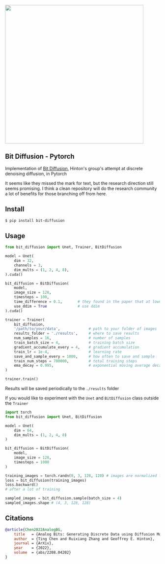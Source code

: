 <img src="./bit-diffusion.png" width="450px"></img>

## Bit Diffusion - Pytorch

Implementation of <a href="https://arxiv.org/abs/2208.04202">Bit Diffusion</a>, Hinton's group's attempt at discrete denoising diffusion, in Pytorch

It seems like they missed the mark for text, but the research direction still seems promising. I think a clean repository will do the research community a lot of benefits for those branching off from here.

## Install

```bash
$ pip install bit-diffusion
```

## Usage

```python
from bit_diffusion import Unet, Trainer, BitDiffusion

model = Unet(
    dim = 32,
    channels = 3,
    dim_mults = (1, 2, 4, 8),
).cuda()

bit_diffusion = BitDiffusion(
    model,
    image_size = 128,
    timesteps = 100,
    time_difference = 0.1,       # they found in the paper that at lower number of timesteps, a time difference during sampling of greater than 0 helps FID. as timesteps increases, this time difference can be set to 0 as it does not help
    use_ddim = True              # use ddim
).cuda()

trainer = Trainer(
    bit_diffusion,
    '/path/to/your/data',             # path to your folder of images
    results_folder = './results',     # where to save results
    num_samples = 16,                 # number of samples
    train_batch_size = 4,             # training batch size
    gradient_accumulate_every = 4,    # gradient accumulation
    train_lr = 1e-4,                  # learning rate
    save_and_sample_every = 1000,     # how often to save and sample
    train_num_steps = 700000,         # total training steps
    ema_decay = 0.995,                # exponential moving average decay
)

trainer.train()
```

Results will be saved periodically to the `./results` folder

If you would like to experiment with the `Unet` and `BitDiffusion` class outside the `Trainer`

```python
import torch
from bit_diffusion import Unet, BitDiffusion

model = Unet(
    dim = 64,
    dim_mults = (1, 2, 4, 8)
)

bit_diffusion = BitDiffusion(
    model,
    image_size = 128,
    timesteps = 1000
)

training_images = torch.randn(8, 3, 128, 128) # images are normalized from 0 to 1
loss = bit_diffusion(training_images)
loss.backward()
# after a lot of training

sampled_images = bit_diffusion.sample(batch_size = 4)
sampled_images.shape # (4, 3, 128, 128)
```

## Citations

```bibtex
@article{Chen2022AnalogBG,
    title   = {Analog Bits: Generating Discrete Data using Diffusion Models with Self-Conditioning},
    author  = {Ting Chen and Ruixiang Zhang and Geoffrey E. Hinton},
    journal = {ArXiv},
    year    = {2022},
    volume  = {abs/2208.04202}
}
```
